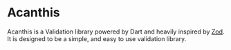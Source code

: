 # Acanthis

Acanthis is a Validation library powered by Dart and heavily inspired by [Zod](https://github.com/colinhacks/zod). It is designed to be a simple, and easy to use validation library.
